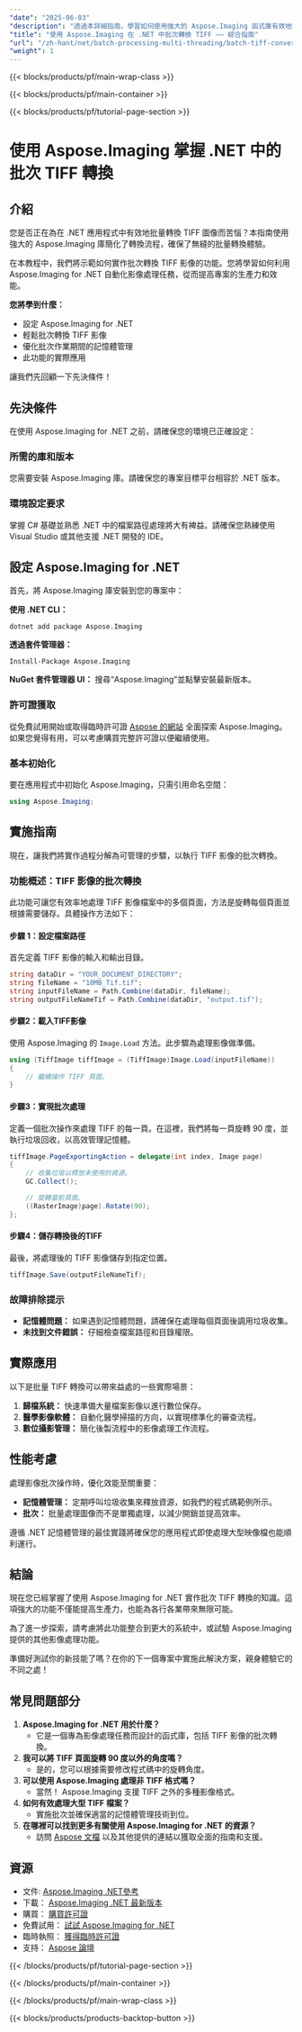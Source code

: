 ```yaml
---
"date": "2025-06-03"
"description": "透過本詳細指南，學習如何使用強大的 Aspose.Imaging 函式庫有效地批次轉換 TIFF 影像。立即增強您的 .NET 應用程式！"
"title": "使用 Aspose.Imaging 在 .NET 中批次轉換 TIFF —— 綜合指南"
"url": "/zh-hant/net/batch-processing-multi-threading/batch-tiff-conversion-net-aspose-imaging/"
"weight": 1
---
```


{{< blocks/products/pf/main-wrap-class >}}

{{< blocks/products/pf/main-container >}}

{{< blocks/products/pf/tutorial-page-section >}}
# 使用 Aspose.Imaging 掌握 .NET 中的批次 TIFF 轉換

## 介紹

您是否正在為在 .NET 應用程式中有效地批量轉換 TIFF 圖像而苦惱？本指南使用強大的 Aspose.Imaging 庫簡化了轉換流程，確保了無縫的批量轉換體驗。

在本教程中，我們將示範如何實作批次轉換 TIFF 影像的功能。您將學習如何利用 Aspose.Imaging for .NET 自動化影像處理任務，從而提高專案的生產力和效能。

**您將學到什麼：**
- 設定 Aspose.Imaging for .NET
- 輕鬆批次轉換 TIFF 影像
- 優化批次作業期間的記憶體管理
- 此功能的實際應用

讓我們先回顧一下先決條件！

## 先決條件

在使用 Aspose.Imaging for .NET 之前，請確保您的環境已正確設定：

### 所需的庫和版本

您需要安裝 Aspose.Imaging 庫。請確保您的專案目標平台相容於 .NET 版本。

### 環境設定要求

掌握 C# 基礎並熟悉 .NET 中的檔案路徑處理將大有裨益。請確保您熟練使用 Visual Studio 或其他支援 .NET 開發的 IDE。

## 設定 Aspose.Imaging for .NET

首先，將 Aspose.Imaging 庫安裝到您的專案中：

**使用 .NET CLI：**
```shell
dotnet add package Aspose.Imaging
```

**透過套件管理器：**
```shell
Install-Package Aspose.Imaging
```

**NuGet 套件管理器 UI：** 搜尋“Aspose.Imaging”並點擊安裝最新版本。

### 許可證獲取
從免費試用開始或取得臨時許可證 [Aspose 的網站](https://purchase.aspose.com/temporary-license/) 全面探索 Aspose.Imaging。如果您覺得有用，可以考慮購買完整許可證以便繼續使用。

### 基本初始化
要在應用程式中初始化 Aspose.Imaging，只需引用命名空間：
```csharp
using Aspose.Imaging;
```

## 實施指南
現在，讓我們將實作過程分解為可管理的步驟，以執行 TIFF 影像的批次轉換。

### 功能概述：TIFF 影像的批次轉換
此功能可讓您有效率地處理 TIFF 影像檔案中的多個頁面，方法是旋轉每個頁面並根據需要儲存。具體操作方法如下：

#### 步驟 1：設定檔案路徑
首先定義 TIFF 影像的輸入和輸出目錄。
```csharp
string dataDir = "YOUR_DOCUMENT_DIRECTORY";
string fileName = "10MB_Tif.tif";
string inputFileName = Path.Combine(dataDir, fileName);
string outputFileNameTif = Path.Combine(dataDir, "output.tif");
```

#### 步驟2：載入TIFF影像
使用 Aspose.Imaging 的 `Image.Load` 方法。此步驟為處理影像做準備。
```csharp
using (TiffImage tiffImage = (TiffImage)Image.Load(inputFileName))
{
    // 繼續操作 TIFF 頁面。
}
```

#### 步驟3：實現批次處理
定義一個批次操作來處理 TIFF 的每一頁。在這裡，我們將每一頁旋轉 90 度，並執行垃圾回收，以高效管理記憶體。
```csharp
tiffImage.PageExportingAction = delegate(int index, Image page)
{
    // 收集垃圾以釋放未使用的資源。
    GC.Collect();

    // 旋轉當前頁面。
    ((RasterImage)page).Rotate(90);
};
```

#### 步驟4：儲存轉換後的TIFF
最後，將處理後的 TIFF 影像儲存到指定位置。
```csharp
tiffImage.Save(outputFileNameTif);
```

### 故障排除提示
- **記憶體問題：** 如果遇到記憶體問題，請確保在處理每個頁面後調用垃圾收集。
- **未找到文件錯誤：** 仔細檢查檔案路徑和目錄權限。

## 實際應用
以下是批量 TIFF 轉換可以帶來益處的一些實際場景：
1. **歸檔系統：** 快速準備大量檔案影像以進行數位保存。
2. **醫學影像軟體：** 自動化醫學掃描的方向，以實現標準化的審查流程。
3. **數位攝影管理：** 簡化後製流程中的影像處理工作流程。

## 性能考慮
處理影像批次操作時，優化效能至關重要：
- **記憶體管理：** 定期呼叫垃圾收集來釋放資源，如我們的程式碼範例所示。
- **批次：** 批量處理圖像而不是單獨處理，以減少開銷並提高效率。

遵循 .NET 記憶體管理的最佳實踐將確保您的應用程式即使處理大型映像檔也能順利運行。

## 結論
現在您已經掌握了使用 Aspose.Imaging for .NET 實作批次 TIFF 轉換的知識。這項強大的功能不僅能提高生產力，也能為各行各業帶來無限可能。

為了進一步探索，請考慮將此功能整合到更大的系統中，或試驗 Aspose.Imaging 提供的其他影像處理功能。

準備好測試你的新技能了嗎？在你的下一個專案中實施此解決方案，親身體驗它的不同之處！

## 常見問題部分
1. **Aspose.Imaging for .NET 用於什麼？**
   - 它是一個專為影像處理任務而設計的函式庫，包括 TIFF 影像的批次轉換。
2. **我可以將 TIFF 頁面旋轉 90 度以外的角度嗎？**
   - 是的，您可以根據需要修改程式碼中的旋轉角度。
3. **可以使用 Aspose.Imaging 處理非 TIFF 格式嗎？**
   - 當然！ Aspose.Imaging 支援 TIFF 之外的多種影像格式。
4. **如何有效處理大型 TIFF 檔案？**
   - 實施批次並確保適當的記憶體管理技術到位。
5. **在哪裡可以找到更多有關使用 Aspose.Imaging for .NET 的資源？**
   - 訪問 [Aspose 文檔](https://reference.aspose.com/imaging/net/) 以及其他提供的連結以獲取全面的指南和支援。

## 資源
- 文件: [Aspose.Imaging .NET參考](https://reference.aspose.com/imaging/net/)
- 下載： [Aspose.Imaging .NET 最新版本](https://releases.aspose.com/imaging/net/)
- 購買： [購買許可證](https://purchase.aspose.com/buy)
- 免費試用： [試試 Aspose.Imaging for .NET](https://releases.aspose.com/imaging/net/)
- 臨時執照： [獲得臨時許可證](https://purchase.aspose.com/temporary-license/)
- 支持： [Aspose 論壇](https://forum.aspose.com/c/imaging/10)

{{< /blocks/products/pf/tutorial-page-section >}}

{{< /blocks/products/pf/main-container >}}

{{< /blocks/products/pf/main-wrap-class >}}

{{< blocks/products/products-backtop-button >}}